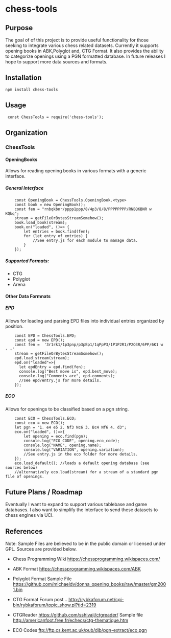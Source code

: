 # chess-tools

## Purpose

The goal of of this project is to provide useful functionality for those seeking to integrate various chess related datasets.  Currently it supports opening books in ABK,Polyglot and, CTG Format. It also provides the ability to categorize openings using a PGN formatted database.  In future releases I hope to support more data sources and formats.  

## Installation

    npm install chess-tools

## Usage

```
 const ChessTools = require('chess-tools');
```
## Organization

### ChessTools
#### OpeningBooks
Allows for reading opening books in various formats with a generic interface.
##### General Interface
```
    const OpeningBook = ChessTools.OpeningBook.<type>
    const book = new OpeningBook();
    const fen = "rnbqkbnr/pppp1ppp/8/4p3/8/8/PPPPPPPP/RNBQKBNR w KQkq";
    stream = getFileOrBytesStreamSomehow();
    book.load_book(stream);
    book.on("loaded", ()=> {
        let entries = book.find(fen);
        for (let entry of entries) {
            //See entry.js for each module to manage data.
        }
    });
```
##### Supported Formats:
* CTG
* Polyglot
* Arena

#### Other Data Formnats
##### EPD
Allows for loading and parsing EPD files into individual entries organized by position.

```
    const EPD = ChessTools.EPD;
    const epd = new EPD();
    const fen =  '3r1rk1/1p3pnp/p3pBp1/1qPpP3/1P1P2R1/P2Q3R/6PP/6K1 w - -'
    stream = getFileOrBytesStreamSomehow();
    epd.load_stream(stream);
    epd.on("loaded"=>{ 
      let epdEntry = epd.find(fen);
      console.log("Best move is", epd.best_move);
      console.log("Comments are", epd.comments);
      //see epd/entry.js for more details.
    });
```
##### ECO
Allows for openings to be classified based on a pgn string.
```
    const ECO = ChessTools.ECO;
    const eco = new ECO();
    let pgn = "1. e4 e5 2. Nf3 Nc6 3. Bc4 Nf6 4. d3";
    eco.on("loaded", ()=>{ 
        let opening = eco.find(pgn);
        console.log("ECO CODE", opening.eco_code);
        console.log("NAME", opening.name);
        console.log("VARIATION", opening.variation);
        //See entry.js in the eco folder for more details.
    });
    eco.load_default(); //loads a default opening database (see sources below)
    //alternatively eco.load(stream) for a stream of a standard pgn file of openings.
```



## Future Plans / Roadmap

Eventually I want to expand to support various tablebase and game databases. I also want to simplify the interface to send these datasets to chess engines via UCI.  

## References
Note: Sample Files are believed to be in the public domain or licensed under GPL.  Sources are provided below.

* Chess Programming Wiki
  https://chessprogramming.wikispaces.com/


* ABK Format 
  https://chessprogramming.wikispaces.com/ABK

* Polyglot Format
  Sample File https://github.com/michaeldv/donna_opening_books/raw/master/gm2001.bin


* CTG Format
  Forum post .. http://rybkaforum.net/cgi-bin/rybkaforum/topic_show.pl?tid=2319

* CTGReader
  https://github.com/sshivaji/ctgreader/
  Sample file http://americanfoot.free.fr/echecs/ctg-thematique.htm

* ECO Codes
  ftp://ftp.cs.kent.ac.uk/pub/djb/pgn-extract/eco.pgn
